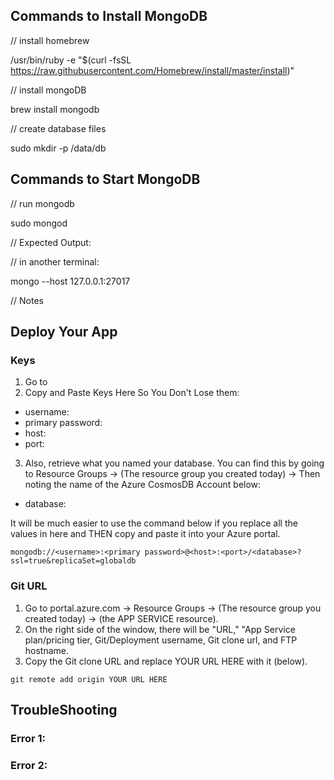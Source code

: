 ## Commands to Install MongoDB

// install homebrew

/usr/bin/ruby -e "$(curl -fsSL https://raw.githubusercontent.com/Homebrew/install/master/install)"

// install mongoDB

brew install mongodb

// create database files

sudo mkdir -p /data/db

## Commands to Start MongoDB

// run mongodb

sudo mongod

// Expected Output:

// in another terminal:

mongo --host 127.0.0.1:27017

// Notes

## Deploy Your App

### Keys

1. Go to
2. Copy and Paste Keys Here So You Don't Lose them:

* username:
* primary password:
* host:
* port:

3. Also, retrieve what you named your database. You can find this by going to Resource Groups -> (The resource group you created today) -> Then noting the name of the Azure CosmosDB Account below:

* database:

It will be much easier to use the command below if you replace all the values in here and THEN copy and paste it into your Azure portal.

`mongodb://<username>:<primary password>@<host>:<port>/<database>?ssl=true&replicaSet=globaldb`


### Git URL
1. Go to portal.azure.com -> Resource Groups -> (The resource group you created today) -> (the APP SERVICE resource).
2. On the right side of the window, there will be "URL," "App Service plan/pricing tier, Git/Deployment username, Git clone url, and FTP hostname.
3. Copy the Git clone URL and replace YOUR URL HERE with it (below).

`git remote add origin YOUR URL HERE`


## TroubleShooting

### Error 1:

### Error 2:
